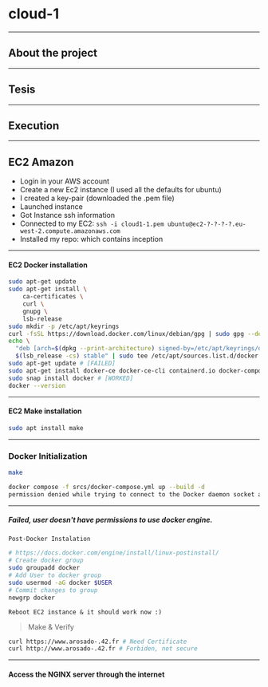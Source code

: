 # cloud-1

***

## About the project

***

## Tesis

***

## Execution


***


## EC2 Amazon

- Login in your AWS account
- Create a new Ec2 instance (I used all the defaults for ubuntu)
- I created a key-pair (downloaded the .pem file)
- Launched instance
- Got Instance ssh information
- Connected to my EC2:
	``` ssh -i cloud1-1.pem ubuntu@ec2-?-?-?-?.eu-west-2.compute.amazonaws.com ```
- Installed my repo: which contains inception

***

#### EC2 Docker installation


```sh
sudo apt-get update
sudo apt-get install \
    ca-certificates \
    curl \
    gnupg \
    lsb-release
sudo mkdir -p /etc/apt/keyrings
curl -fsSL https://download.docker.com/linux/debian/gpg | sudo gpg --dearmor -o /etc/apt/keyrings/docker.gpg
echo \
  "deb [arch=$(dpkg --print-architecture) signed-by=/etc/apt/keyrings/docker.gpg] https://download.docker.com/linux/debian \
  $(lsb_release -cs) stable" | sudo tee /etc/apt/sources.list.d/docker.list > /dev/null
sudo apt-get update # [FAILED]
sudo apt-get install docker-ce docker-ce-cli containerd.io docker-compose-plugin # [FAILED]
sudo snap install docker # [WORKED]
docker --version

```

***

#### EC2 Make installation

```sh
sudo apt install make

```

***

### Docker Initialization

```bash
make

docker compose -f srcs/docker-compose.yml up --build -d
permission denied while trying to connect to the Docker daemon socket at unix:///var/run/docker.sock: Get "http://%2Fvar%2Frun%2Fdocker.sock/v1.24/containers/json?all=1&filters=%7B%22label%22%3A%7B%22com.docker.compose.config-hash%22%3Atrue%2C%22com.docker.compose.project%3Dsrcs%22%3Atrue%7D%7D": dial unix /var/run/docker.sock: connect: permission denied
```

***

##### Failed, user doesn't have permissions to use docker engine.


	Post-Docker Instalation

```sh
# https://docs.docker.com/engine/install/linux-postinstall/
# Create docker group
sudo groupadd docker
# Add User to docker group
sudo usermod -aG docker $USER
# Commit changes to group
newgrp docker
```

	Reboot EC2 instance & it should work now :)


> Make & Verify

```sh
curl https://www.arosado-.42.fr # Need Certificate
curl http://www.arosado-.42.fr # Forbiden, not secure

```

***

#### Access the NGINX server through the internet

